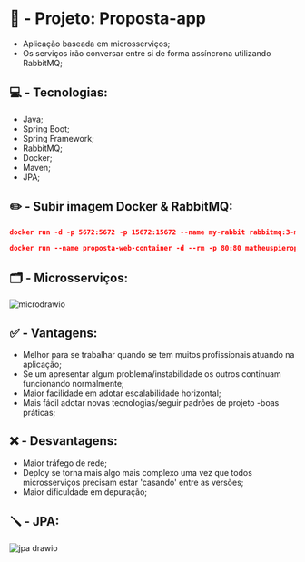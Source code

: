 # :construction: - Projeto: Proposta-app

- Aplicação baseada em microsserviços;
- Os serviços irão conversar entre si de forma assíncrona utilizando RabbitMQ;


## :computer: - Tecnologias: 

- Java;
- Spring Boot;
- Spring Framework;
- RabbitMQ;
- Docker;
- Maven;
- JPA;


## :pencil2: - Subir imagem Docker & RabbitMQ: 

```json
docker run -d -p 5672:5672 -p 15672:15672 --name my-rabbit rabbitmq:3-management

docker run --name proposta-web-container -d --rm -p 80:80 matheuspieropan/proposta-web
```


## :card_index_dividers: - Microsserviços:

![microdrawio](https://github.com/carloshenriquefs/proposta-app/assets/54969405/cf0694b5-9769-4529-b372-aa00ff29095f)

## :white_check_mark: - Vantagens: 

- Melhor para se trabalhar quando se tem muitos profissionais atuando na aplicação;
- Se um apresentar algum problema/instabilidade os outros continuam funcionando normalmente;
- Maior facilidade em adotar escalabilidade horizontal;
- Mais fácil adotar novas tecnologias/seguir padrões de projeto -boas práticas;


## :x: - Desvantagens:  

- Maior tráfego de rede;
- Deploy se torna mais algo mais complexo uma vez que todos microsserviços precisam estar 'casando' entre as versões;
- Maior dificuldade em depuração;

  
## :screwdriver: - JPA:

![jpa drawio](https://github.com/carloshenriquefs/proposta-app/assets/54969405/5808b5ad-d64c-4a41-88e1-101dbd792af1)

